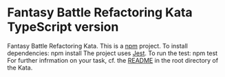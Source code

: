 Fantasy Battle Refactoring Kata TypeScript version
==================================================
Fantasy Battle Refactoring Kata.
This is a [npm](https://www.npmjs.com/) project.
To install dependencies:
    npm install
The project uses [Jest](https://jestjs.io/).
To run the test:
    npm test
For further infrmation on your task, cf. the [README](../README.md)
in the root directory of the Kata.